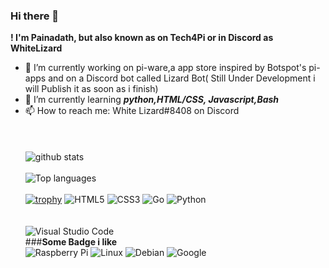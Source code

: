 ### Hi there 👋 
**! I'm Painadath, but also known as on Tech4Pi or in Discord as WhiteLizard**

- 🔭 I’m currently working on pi-ware,a app store inspired by Botspot's pi-apps and on a Discord bot called Lizard Bot( Still Under Development i will Publish it as soon as i finish)
- 🌱 I’m currently learning ***python,HTML/CSS, Javascript,Bash***
- 📫 How to reach me: White Lizard#8408 on Discord<br><br><br><br>
![github stats](https://github-readme-stats.vercel.app/api?username=Painadath&layout=compact)<br><br>
![Top languages](https://github-readme-stats.vercel.app/api/top-langs/?username=Painadath&layout=compact)<br><br>
[![trophy](https://github-profile-trophy.vercel.app/?username=Painadath&theme=juicyfresh)](https://github.com/ryo-ma/github-profile-trophy)
![HTML5](https://img.shields.io/badge/html5-%23E34F26.svg?style=for-the-badge&logo=html5&logoColor=white)
![CSS3](https://img.shields.io/badge/css3-%231572B6.svg?style=for-the-badge&logo=css3&logoColor=white)
![Go](https://img.shields.io/badge/go-%2300ADD8.svg?style=for-the-badge&logo=go&logoColor=white)
![Python](https://img.shields.io/badge/python-3670A0?style=for-the-badge&logo=python&logoColor=ffdd54)<br><br><br>
![Visual Studio Code](https://img.shields.io/badge/Visual%20Studio%20Code-0078d7.svg?style=for-the-badge&logo=visual-studio-code&logoColor=white)<br>
###**Some Badge i like** <br>
![Raspberry Pi](https://img.shields.io/badge/-RaspberryPi-C51A4A?style=for-the-badge&logo=Raspberry-Pi)
![Linux](https://img.shields.io/badge/Linux-FCC624?style=for-the-badge&logo=linux&logoColor=black)
![Debian](https://img.shields.io/badge/Debian-D70A53?style=for-the-badge&logo=debian&logoColor=white)
![Google](https://img.shields.io/badge/google-4285F4?style=for-the-badge&logo=google&logoColor=white)
